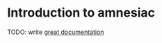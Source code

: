 # Introduction to amnesiac

TODO: write [great documentation](http://jacobian.org/writing/great-documentation/what-to-write/)
